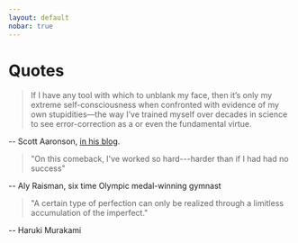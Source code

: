 ```yaml
---
layout: default
nobar: true
---
```


# Quotes

> If I have any tool with which to unblank my face, then it’s only my extreme self-consciousness when confronted with evidence of my own stupidities—the way I’ve trained myself over decades in science to see error-correction as a or even the fundamental virtue.

-- Scott Aaronson, [in his blog](https://www.scottaaronson.com/blog/?p=5706).

> "On this comeback, I've worked so hard---harder than if I had had no success"

-- Aly Raisman, six time Olympic medal-winning gymnast

> "A certain type of perfection can only be realized through a limitless accumulation of the imperfect."

-- Haruki Murakami

